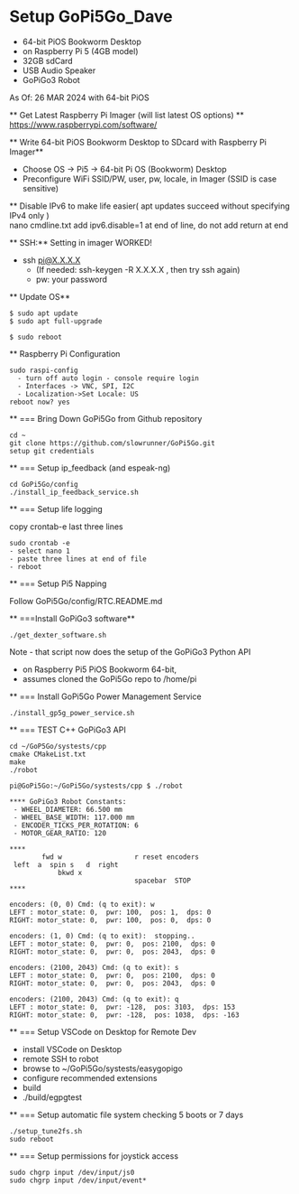 # Setup GoPi5Go_Dave 

- 64-bit PiOS Bookworm Desktop 
- on Raspberry Pi 5 (4GB model)
- 32GB sdCard
- USB Audio Speaker
- GoPiGo3 Robot

As Of: 26 MAR 2024 with 64-bit PiOS  

** Get Latest Raspberry Pi Imager (will list latest OS options) **  
https://www.raspberrypi.com/software/  

** Write 64-bit PiOS Bookworm Desktop to SDcard with Raspberry Pi Imager**  
  - Choose OS -> Pi5 ->  64-bit Pi OS (Bookworm) Desktop  
  - Preconfigure WiFi SSID/PW, user, pw, locale, in Imager (SSID is case sensitive)  

** Disable IPv6 to make life easier( apt updates succeed without specifying IPv4 only )  
nano cmdline.txt  add ipv6.disable=1 at end of line, do not add return at end  


** SSH:**   Setting in imager WORKED!  
 - ssh pi@X.X.X.X   
   - (If needed:  ssh-keygen -R X.X.X.X  , then try ssh again)  
   - pw: your password  


** Update OS**  

```
$ sudo apt update
$ sudo apt full-upgrade

$ sudo reboot
```


** Raspberry Pi Configuration  

```
sudo raspi-config
  - turn off auto login - console require login
  - Interfaces -> VNC, SPI, I2C
  - Localization->Set Locale: US
reboot now? yes
```

** === Bring Down GoPi5Go from Github repository  

```
cd ~
git clone https://github.com/slowrunner/GoPi5Go.git
setup git credentials
```

** === Setup ip_feedback (and espeak-ng)  

```
cd GoPi5Go/config
./install_ip_feedback_service.sh
```


** === Setup life logging

copy crontab-e last three lines  

```
sudo crontab -e
- select nano 1
- paste three lines at end of file
- reboot
```


** === Setup Pi5 Napping  

Follow GoPi5Go/config/RTC.README.md  


** ===Install GoPiGo3 software**  

```
./get_dexter_software.sh
```

Note - that script now does the setup of the GoPiGo3 Python API  
- on Raspberry Pi5 PiOS Bookworm 64-bit,  
- assumes cloned the GoPi5Go repo to /home/pi  

** === Install GoPi5Go Power Management Service  

```
./install_gp5g_power_service.sh
```

** === TEST C++ GoPiGo3 API

```
cd ~/GoP5Go/systests/cpp
cmake CMakeList.txt
make
./robot

pi@GoPi5Go:~/GoPi5Go/systests/cpp $ ./robot

**** GoPiGo3 Robot Constants:
 - WHEEL_DIAMETER: 66.500 mm
 - WHEEL_BASE_WIDTH: 117.000 mm
 - ENCODER_TICKS_PER_ROTATION: 6
 - MOTOR_GEAR_RATIO: 120

****
        fwd w                  r reset encoders 
 left  a  spin s   d  right
            bkwd x 
                               spacebar  STOP
****

encoders: (0, 0) Cmd: (q to exit): w
LEFT : motor_state: 0,  pwr: 100,  pos: 1,  dps: 0
RIGHT: motor_state: 0,  pwr: 100,  pos: 0,  dps: 0

encoders: (1, 0) Cmd: (q to exit):  stopping..
LEFT : motor_state: 0,  pwr: 0,  pos: 2100,  dps: 0
RIGHT: motor_state: 0,  pwr: 0,  pos: 2043,  dps: 0

encoders: (2100, 2043) Cmd: (q to exit): s
LEFT : motor_state: 0,  pwr: 0,  pos: 2100,  dps: 0
RIGHT: motor_state: 0,  pwr: 0,  pos: 2043,  dps: 0

encoders: (2100, 2043) Cmd: (q to exit): q
LEFT : motor_state: 0,  pwr: -128,  pos: 3103,  dps: 153
RIGHT: motor_state: 0,  pwr: -128,  pos: 1038,  dps: -163
```

** === Setup VSCode on Desktop for Remote Dev 
- install VSCode on Desktop
- remote SSH to robot
- browse to ~/GoPi5Go/systests/easygopigo
- configure recommended extensions
- build
- ./build/egpgtest

** === Setup automatic file system checking 5 boots or 7 days
```
./setup_tune2fs.sh
sudo reboot
```

** === Setup permissions for joystick access 
```
sudo chgrp input /dev/input/js0
sudo chgrp input /dev/input/event*
```
